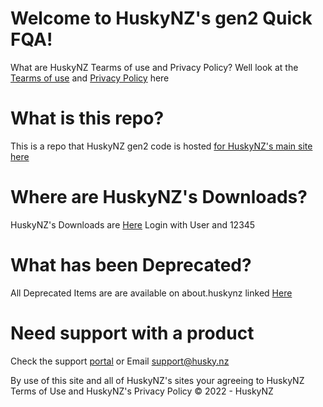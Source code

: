 # Welcome to HuskyNZ's gen2 Quick FQA!
What are HuskyNZ Tearms of use and Privacy Policy? Well look at the [Tearms of use](https://www.husky.nz/Pages/toc.html) and [Privacy Policy](https://www.husky.nz/Pages/Privacy-Policy.html) here
# What is this repo?
This is a repo that HuskyNZ gen2 code is hosted [for HuskyNZ's main site here](https://www.husky.nz)

# Where are HuskyNZ's Downloads?

HuskyNZ's Downloads are  [Here](https://download.cdn.husky.nz) Login with User and 12345

# What has been Deprecated?

All Deprecated Items are are available on about.huskynz linked [Here](https://about.husky.nz/eol)

# Need support with a product 
Check the support [portal](https://huskynz.atlassian.net/servicedesk/customer/portals) or Email support@husky.nz

By use of this site and all of HuskyNZ's sites your agreeing to HuskyNZ Terms of Use and HuskyNZ's Privacy Policy
© 2022 - HuskyNZ
